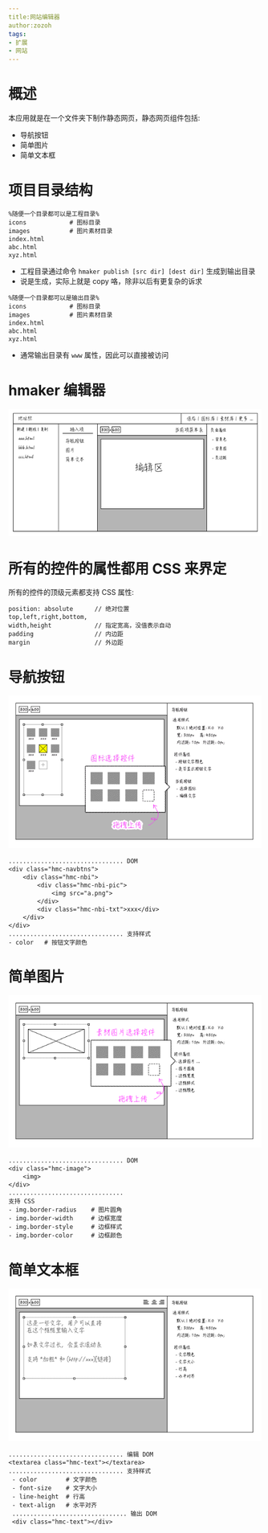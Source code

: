 ```yaml
---
title:网站编辑器
author:zozoh
tags:
- 扩展
- 网站
---
```


# 概述

本应用就是在一个文件夹下制作静态网页，静态网页组件包括:

* 导航按钮
* 简单图片
* 简单文本框

# 项目目录结构

```
%随便一个目录都可以是工程目录%
icons            # 图标目录
images           # 图片素材目录
index.html
abc.html
xyz.html
```

* 工程目录通过命令 `hmaker publish [src dir] [dest dir]` 生成到输出目录
* 说是生成，实际上就是 copy 咯，除非以后有更复杂的诉求

```
%随便一个目录都可以是输出目录%
icons            # 图标目录
images           # 图片素材目录
index.html
abc.html
xyz.html
```

* 通常输出目录有 `www` 属性，因此可以直接被访问

# hmaker 编辑器

![](hmaker_overview.png)

# 所有的控件的属性都用 CSS 来界定

所有的控件的顶级元素都支持 CSS 属性:

```
position: absolute      // 绝对位置
top,left,right,bottom,
width,height            // 指定宽高，没值表示自动
padding                 // 内边距
margin                  // 外边距
```

# 导航按钮

![](hmaker_navbtns.png)

```
................................ DOM
<div class="hmc-navbtns">
    <div class="hmc-nbi">
        <div class="hmc-nbi-pic">
            <img src="a.png">
        </div>
        <div class="hmc-nbi-txt">xxx</div>
    </div>
</div>
................................ 支持样式
- color   # 按钮文字颜色
```

# 简单图片

![](hmaker_image.png)

```
................................ DOM
<div class="hmc-image">
    <img>
</div>
................................
支持 CSS
- img.border-radius    # 图片圆角
- img.border-width     # 边框宽度
- img.border-style     # 边框样式
- img.border-color     # 边框颜色
```

# 简单文本框

![](hmaker_text.png)

```
................................ 编辑 DOM
<textarea class="hmc-text"></textarea>
................................ 支持样式
 - color        # 文字颜色
 - font-size    # 文字大小
 - line-height  # 行高
 - text-align   # 水平对齐
 ................................ 输出 DOM
 <div class="hmc-text"></div>
```


